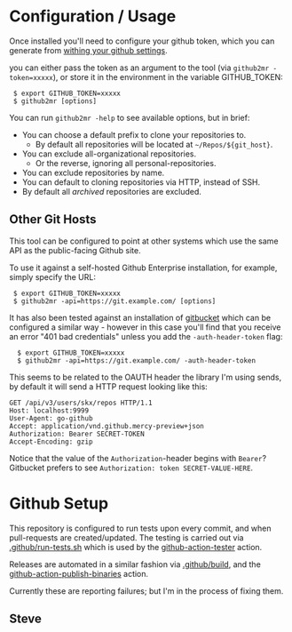 # Configuration / Usage

Once installed you'll need to configure your github token, which you can generate from [withing your github settings](https://github.com/settings/tokens).

you can either pass the token as an argument to the tool (via `github2mr -token=xxxxx`), or store it in the environment in the variable GITHUB_TOKEN:

     $ export GITHUB_TOKEN=xxxxx
     $ github2mr [options]

You can run `github2mr -help` to see available options, but in brief:

* You can choose a default prefix to clone your repositories to.
  * By default all repositories will be located at `~/Repos/${git_host}`.
* You can exclude all-organizational repositories.
  * Or the reverse, ignoring all personal-repositories.
* You can exclude repositories by name.
* You can default to cloning repositories via HTTP, instead of SSH.
* By default all _archived_ repositories are excluded.


## Other Git Hosts

This tool can be configured to point at other systems which use the same
API as the public-facing Github site.

To use it against a self-hosted Github Enterprise installation, for example,
simply specify the URL:

     $ export GITHUB_TOKEN=xxxxx
     $ github2mr -api=https://git.example.com/ [options]

It has also been tested against an installation of [gitbucket](https://github.com/gitbucket/gitbucket) which can be configured a similar way - however in this case you'll find that you receive an error "401 bad credentials" unless you add the `-auth-header-token` flag:

      $ export GITHUB_TOKEN=xxxxx
      $ github2mr -api=https://git.example.com/ -auth-header-token

This seems to be related to the OAUTH header the library I'm using sends, by default it will send a HTTP request looking like this:

```
GET /api/v3/users/skx/repos HTTP/1.1
Host: localhost:9999
User-Agent: go-github
Accept: application/vnd.github.mercy-preview+json
Authorization: Bearer SECRET-TOKEN
Accept-Encoding: gzip
```

Notice that the value of the `Authorization`-header begins with `Bearer`?  Gitbucket prefers to see `Authorization: token SECRET-VALUE-HERE`.




# Github Setup

This repository is configured to run tests upon every commit, and when pull-requests are created/updated.  The testing is carried out via [.github/run-tests.sh](.github/run-tests.sh) which is used by the [github-action-tester](https://github.com/skx/github-action-tester) action.

Releases are automated in a similar fashion via [.github/build](.github/build), and the [github-action-publish-binaries](https://github.com/skx/github-action-publish-binaries) action.

Currently these are reporting failures; but I'm in the process of fixing them.



Steve
--
